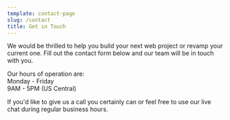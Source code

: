 ```yaml
---
template: contact-page
slug: /contact
title: Get in Touch
---
```


We would be thrilled to help you build your next web project or revamp your current one. Fill out the contact form below and our team will be in touch with you.

Our hours of operation are:<br>
Monday - Friday<br>
9AM - 5PM (US Central)

If you'd like to give us a call you certainly can or feel free to use our live chat during regular business hours.